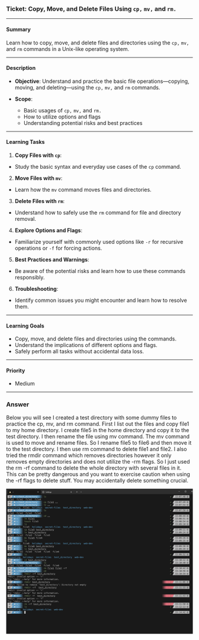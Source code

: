 ### Ticket: Copy, Move, and Delete Files Using `cp,` `mv,` and `rm.`

---

#### Summary

Learn how to copy, move, and delete files and directories using the `cp,` `mv,` and `rm` commands in a Unix-like operating system.

---

#### Description

- **Objective**: Understand and practice the basic file operations—copying, moving, and deleting—using the `cp,` `mv,` and `rm` commands.
  
- **Scope**: 
  - Basic usages of `cp,` `mv,` and `rm.`
  - How to utilize options and flags
  - Understanding potential risks and best practices

---

#### Learning Tasks

1. **Copy Files with `cp`**: 
  - Study the basic syntax and everyday use cases of the `cp` command.
  
2. **Move Files with `mv`**: 
  - Learn how the `mv` command moves files and directories.
  
3. **Delete Files with `rm`**: 
  - Understand how to safely use the `rm` command for file and directory removal.

4. **Explore Options and Flags**: 
  - Familiarize yourself with commonly used options like `-r` for recursive operations or `-f` for forcing actions.

5. **Best Practices and Warnings**: 
  - Be aware of the potential risks and learn how to use these commands responsibly.

6. **Troubleshooting**: 
  - Identify common issues you might encounter and learn how to resolve them.

---

#### Learning Goals

- Copy, move, and delete files and directories using the commands.
- Understand the implications of different options and flags.
- Safely perform all tasks without accidental data loss.

---

#### Priority

- Medium

***
### Answer

Below you will see I created a test directory with some dummy files to practice the cp, mv, and rm command. First I list out the files and copy file1 to my home directory. I create file5 in the home directory and copy it to the test directory. I then rename the file using mv command. The mv command is used to move and rename files. So I rename file5 to file6 and then move it to the test directory. I then use rm command to delete file1 and file2. I also tried the rmdir command which removes directories however it only removes empty directories and does not utilize the -rm flags. So I just used the rm -rf command to delete the whole directory with several files in it. This can be pretty dangerous and you want to exercise caution when using the -rf flags to delete stuff. You may accidentally delete something crucial.

![Image](../images/copy_move_delete.PNG)

